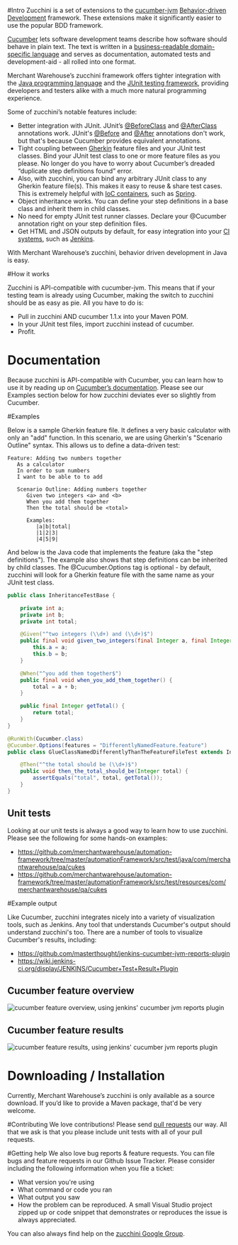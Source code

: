 #Intro
Zucchini is a set of extensions to the [cucumber-jvm](https://github.com/cucumber/cucumber-jvm) [Behavior-driven Development](http://en.wikipedia.org/wiki/Behavior-driven_development) framework. These extensions make it significantly easier to use the popular BDD framework.

[Cucumber](http://cukes.info/) lets software development teams describe how software should behave in plain text. The text is written in a [business-readable domain-specific language](http://www.martinfowler.com/bliki/BusinessReadableDSL.html) and serves as documentation, automated tests and development-aid - all rolled into one format.

Merchant Warehouse’s zucchini framework offers tighter integration with the [Java programming language](http://www.java.com/en/) and the [JUnit testing framework](http://junit.org/), providing developers and testers alike with a much more natural programming experience.

Some of zucchini’s notable features include:
* Better integration with JUnit. JUnit’s [@BeforeClass](http://junit.sourceforge.net/javadoc/org/junit/BeforeClass.html) and [@AfterClass](http://junit.sourceforge.net/javadoc/org/junit/AfterClass.html) annotations work. JUnit's [@Before](http://junit.sourceforge.net/javadoc/org/junit/Before.html) and [@After](http://junit.sourceforge.net/javadoc/org/junit/After.html) annotations don't work, but that's because Cucumber provides equivalent annotations.
* Tight coupling between [Gherkin](https://github.com/cucumber/cucumber/wiki/Gherkin) feature files and your JUnit test classes. Bind your JUnit test class to one or more feature files as you please. No longer do you have to worry about Cucumber’s dreaded “duplicate step definitions found” error.
 * Also, with zucchini, you can bind any arbitrary JUnit class to any Gherkin feature file(s). This makes it easy to reuse & share test cases. This is extremely helpful with [IoC containers](http://en.wikipedia.org/wiki/Inversion_of_control), such as [Spring](http://spring.io/).
* Object inheritance works. You can define your step definitions in a base class and inherit them in child classes.
* No need for empty JUnit test runner classes. Declare your @Cucumber annotation right on your step definition files.
* Get HTML and JSON outputs by default, for easy integration into your [CI systems](http://en.wikipedia.org/wiki/Continuous_integration), such as [Jenkins](http://jenkins-ci.org/).

With Merchant Warehouse’s zucchini, behavior driven development in Java is easy.

#How it works

Zucchini is API-compatible with cucumber-jvm. This means that if your testing team is already using Cucumber, making the switch to zucchini should be as easy as pie. All you have to do is:
- Pull in zucchini AND cucumber 1.1.x into your Maven POM.
- In your JUnit test files, import zucchini instead of cucumber.
- Profit.

# Documentation

Because zucchini is API-compatible with Cucumber, you can learn how to use it by reading up on [Cucumber’s documentation](http://cukes.info/platforms.html). Please see our Examples section below for how zucchini deviates ever so slightly from Cucumber.

#Examples

Below is a sample Gherkin feature file. It defines a very basic calculator with only an "add" function. In this scenario, we are using Gherkin's "Scenario Outline" syntax. This allows us to define a data-driven test:

```cucumber
Feature: Adding two numbers together
   As a calculator
   In order to sum numbers
   I want to be able to to add

   Scenario Outline: Adding numbers together
      Given two integers <a> and <b>
      When you add them together
      Then the total should be <total>

      Examples:
         |a|b|total|
         |1|2|3|
         |4|5|9|
```

And below is the Java code that implements the feature (aka the "step definitions"). The example also shows that step definitions can be inherited by child classes. The @Cucumber.Options tag is optional - by default, zucchini will look for a Gherkin feature file with the same name as your JUnit test class.

```java
public class InheritanceTestBase {

    private int a;
    private int b;
    private int total;

    @Given("^two integers (\\d+) and (\\d+)$")
    public final void given_two_integers(final Integer a, final Integer b) {
        this.a = a;
        this.b = b;
    }

    @When("^you add them together$")
    public final void when_you_add_them_together() {
        total = a + b;
    }

    public final Integer getTotal() {
        return total;
    }
}

@RunWith(Cucumber.class)
@Cucumber.Options(features = "DifferentlyNamedFeature.feature")
public class GlueClassNamedDifferentlyThanTheFeatureFileTest extends InheritanceTestBase {

    @Then("^the total should be (\\d+)$")
    public void then_the_total_should_be(Integer total) {
        assertEquals("total", total, getTotal());
    }
}
```

## Unit tests

Looking at our unit tests is always a good way to learn how to use zucchini. Please see the following for some hands-on examples:

* https://github.com/merchantwarehouse/automation-framework/tree/master/automationFramework/src/test/java/com/merchantwarehouse/qa/cukes
* https://github.com/merchantwarehouse/automation-framework/tree/master/automationFramework/src/test/resources/com/merchantwarehouse/qa/cukes

#Example output

Like Cucumber, zucchini integrates nicely into a variety of visualization tools, such as Jenkins. Any tool that understands Cucumber's output should understand zucchini's too. There are a number of tools to visualize Cucumber's results, including:

* https://github.com/masterthought/jenkins-cucumber-jvm-reports-plugin
* https://wiki.jenkins-ci.org/display/JENKINS/Cucumber+Test+Result+Plugin

## Cucumber feature overview
![cucumber feature overview, using jenkins' cucumber jvm reports plugin](https://raw.github.com/merchantwarehouse/zucchini/master/.README/CucumberFeatureOverview.png)

## Cucumber feature results
![cucumber feature results, using jenkins' cucumber jvm reports plugin](https://raw.github.com/merchantwarehouse/zucchini/master/.README/CucumberFeatureResult.png)
 
 
# Downloading / Installation
Currently, Merchant Warehouse’s zucchini is only available as a source download. If you’d like to provide a Maven package, that'd be very welcome.

#Contributing
We love contributions! Please send [pull requests](https://help.github.com/articles/using-pull-requests) our way. All that we ask is that you please include unit tests with all of your pull requests.

#Getting help
We also love bug reports & feature requests. You can file bugs and feature requests in our Github Issue Tracker. Please consider including the following information when you file a ticket:
* What version you're using
* What command or code you ran
* What output you saw
* How the problem can be reproduced. A small Visual Studio project zipped up or code snippet that demonstrates or reproduces the issue is always appreciated.

You can also always find help on the [zucchini Google Group](https://groups.google.com/forum/#!forum/zucchini-bdd).
